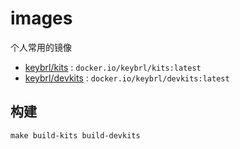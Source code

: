 # images

个人常用的镜像

- [keybrl/kits](https://hub.docker.com/r/keybrl/kits) : `docker.io/keybrl/kits:latest`
- [keybrl/devkits](https://hub.docker.com/r/keybrl/devkits) : `docker.io/keybrl/devkits:latest`

## 构建

```shell
make build-kits build-devkits
```
